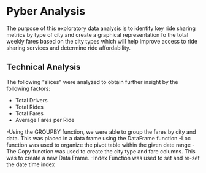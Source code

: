 # Pyber Analysis
The purpose of this exploratory data analysis is to identify key ride sharing metrics by type of city 
and create a graphical representation fo the total weekly fares based on the city types which will help 
improve access to ride sharing services and determine ride affordability.

## Technical Analysis

The following "slices" were analyzed to obtain further insight by the following factors:

  - Total Drivers
  - Total Rides
  - Total Fares
  - Average Fares per Ride

-Using the GROUPBY function, we were able to group the fares by city and data.  This was placed in a data frame using the DataFrame function
-Loc function was used to organize the pivot table within the given date range
-The Copy function was used to create the city type and fare columns.  This was to create a new Data Frame.
-Index Function was used to set and re-set the date time index


